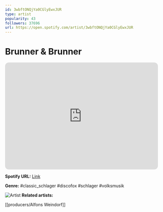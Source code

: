 ```yaml
---
id: 3wbftONQjYa0CGlyEwxJUR
type: artist
popularity: 43
followers: 37696
url: https://open.spotify.com/artist/3wbftONQjYa0CGlyEwxJUR
---
```

# Brunner & Brunner

<iframe style="border-radius:12px" src="https://open.spotify.com/embed/artist/3wbftONQjYa0CGlyEwxJUR" width="100%" height="352" frameBorder="0" allowfullscreen="" allow="autoplay; clipboard-write; encrypted-media; fullscreen; picture-in-picture" loading="lazy"></iframe>

**Spotify URL:** [Link](https://open.spotify.com/artist/3wbftONQjYa0CGlyEwxJUR)

**Genre:**  #classic_schlager #discofox #schlager #volksmusik

![Artist](https://i.scdn.co/image/ab67616d0000b273aef71c156a7f7570f2cb6a7d)
**Related artists:**

[[producers/Alfons Weindorf]]
